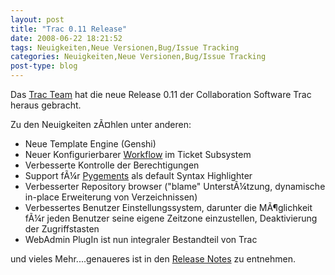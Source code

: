 ```yaml
---
layout: post
title: "Trac 0.11 Release"
date: 2008-06-22 18:21:52
tags: Neuigkeiten,Neue Versionen,Bug/Issue Tracking
categories: Neuigkeiten,Neue Versionen,Bug/Issue Tracking
post-type: blog
---
```

Das <a href="http://trac.edgewall.org/"  title="Trac Team">Trac Team</a> hat die neue Release 0.11 der Collaboration Software Trac heraus gebracht.

Zu den Neuigkeiten zÃ¤hlen unter anderen:

<ul>
<li>Neue Template Engine (Genshi)</li>
<li>Neuer Konfigurierbarer <a href="http://trac.edgewall.org/wiki/TracWorkflow"  title="Workflow">Workflow</a> im Ticket Subsystem</li>
<li>Verbesserte Kontrolle der Berechtigungen</li>
<li>Support fÃ¼r <a href="http://pygments.pocoo.org/"  title="pygments">Pygements</a> als default Syntax Highlighter</li>
<li>Verbesserter Repository browser ("blame" UnterstÃ¼tzung, dynamische in-place Erweiterung von Verzeichnissen)</li>
<li>Verbessertes Benutzer Einstellungssystem, darunter die MÃ¶glichkeit fÃ¼r jeden Benutzer seine eigene Zeitzone einzustellen, Deaktivierung der Zugriffstasten</li>
<li>WebAdmin PlugIn ist nun integraler Bestandteil von Trac</li>
</ul>

und vieles Mehr....genaueres ist in den <a href="http://trac.edgewall.org/wiki/TracDev/ReleaseNotes/0.11"  title="Release Notes">Release Notes</a> zu entnehmen.